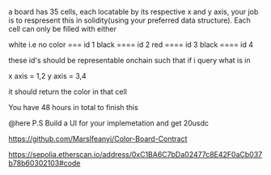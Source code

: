 a board has 35 cells, each locatable by its respective x and y axis, your job is to respresent this in solidity(using your preferred data structure). Each cell can only be filled with either

white i.e no color === id 1
black ==== id 2
red ==== id 3
black ==== id 4

these id's should be representable onchain such that if i query what is in

x axis = 1,2
y axis = 3,4

it should return the color in that cell

You have 48 hours in total to finish this

@here
P.S Build a UI for your implemetation and get 20usdc

https://github.com/MarsIfeanyi/Color-Board-Contract

https://sepolia.etherscan.io/address/0xC1BA6C7bDa02477c8E42F0aCb037b78b60302103#code
